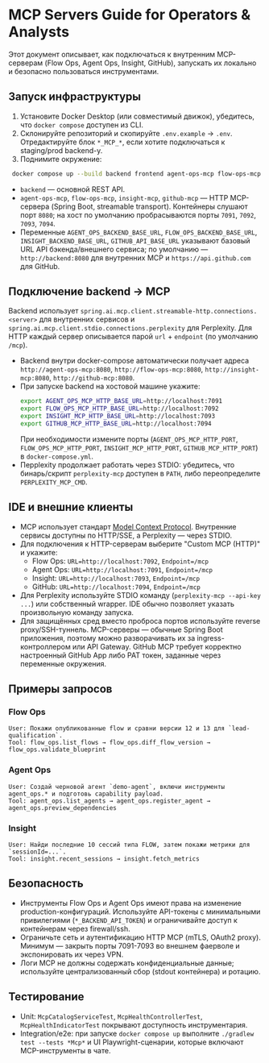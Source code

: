 # MCP Servers Guide for Operators & Analysts

Этот документ описывает, как подключаться к внутренним MCP-серверам (Flow Ops, Agent Ops, Insight, GitHub), запускать их локально и безопасно пользоваться инструментами.

## Запуск инфраструктуры

1. Установите Docker Desktop (или совместимый движок), убедитесь, что `docker compose` доступен из CLI.
2. Склонируйте репозиторий и скопируйте `.env.example` → `.env`. Отредактируйте блок `*_MCP_*`, если хотите подключаться к staging/prod backend-у.
3. Поднимите окружение:
 ```bash
  docker compose up --build backend frontend agent-ops-mcp flow-ops-mcp insight-mcp github-mcp
  ```
  - `backend` — основной REST API.
  - `agent-ops-mcp`, `flow-ops-mcp`, `insight-mcp`, `github-mcp` — HTTP MCP-сервера (Spring Boot, streamable transport). Контейнеры слушают порт `8080`; на хост по умолчанию пробрасываются порты `7091`, `7092`, `7093`, `7094`.
  - Переменные `AGENT_OPS_BACKEND_BASE_URL`, `FLOW_OPS_BACKEND_BASE_URL`, `INSIGHT_BACKEND_BASE_URL`, `GITHUB_API_BASE_URL` указывают базовый URL API бэкенда/внешнего сервиса; по умолчанию — `http://backend:8080` для внутренних MCP и `https://api.github.com` для GitHub.

## Подключение backend → MCP

Backend использует `spring.ai.mcp.client.streamable-http.connections.<server>` для внутренних сервисов и `spring.ai.mcp.client.stdio.connections.perplexity` для Perplexity. Для HTTP каждый сервер описывается парой `url` + `endpoint` (по умолчанию `/mcp`).

- Backend внутри docker-compose автоматически получает адреса `http://agent-ops-mcp:8080`, `http://flow-ops-mcp:8080`, `http://insight-mcp:8080`, `http://github-mcp:8080`.
- При запуске backend на хостовой машине укажите:
  ```bash
  export AGENT_OPS_MCP_HTTP_BASE_URL=http://localhost:7091
  export FLOW_OPS_MCP_HTTP_BASE_URL=http://localhost:7092
  export INSIGHT_MCP_HTTP_BASE_URL=http://localhost:7093
  export GITHUB_MCP_HTTP_BASE_URL=http://localhost:7094
  ```
  При необходимости измените порты (`AGENT_OPS_MCP_HTTP_PORT`, `FLOW_OPS_MCP_HTTP_PORT`, `INSIGHT_MCP_HTTP_PORT`, `GITHUB_MCP_HTTP_PORT`) в `docker-compose.yml`.
- Перplexity продолжает работать через STDIO: убедитесь, что бинарь/скрипт `perplexity-mcp` доступен в `PATH`, либо переопределите `PERPLEXITY_MCP_CMD`.

## IDE и внешние клиенты

- MCP использует стандарт [Model Context Protocol](https://modelcontextprotocol.dev). Внутренние сервисы доступны по HTTP/SSE, а Perplexity — через STDIO.
- Для подключения к HTTP-серверам выберите "Custom MCP (HTTP)" и укажите:
  - Flow Ops: `URL=http://localhost:7092`, `Endpoint=/mcp`
  - Agent Ops: `URL=http://localhost:7091`, `Endpoint=/mcp`
  - Insight: `URL=http://localhost:7093`, `Endpoint=/mcp`
  - GitHub: `URL=http://localhost:7094`, `Endpoint=/mcp`
- Для Perplexity используйте STDIO команду (`perplexity-mcp --api-key ...`) или собственный wrapper. IDE обычно позволяет указать произвольную команду запуска.
- Для защищённых сред вместо проброса портов используйте reverse proxy/SSH-туннель. MCP-серверы — обычные Spring Boot приложения, поэтому можно разворачивать их за ingress-контроллером или API Gateway. GitHub MCP требует корректно настроенный GitHub App либо PAT токен, заданные через переменные окружения.

## Примеры запросов

### Flow Ops
```
User: Покажи опубликованные flow и сравни версии 12 и 13 для `lead-qualification`.
Tool: flow_ops.list_flows → flow_ops.diff_flow_version → flow_ops.validate_blueprint
```

### Agent Ops
```
User: Создай черновой агент `demo-agent`, включи инструменты agent_ops.* и подготовь capability payload.
Tool: agent_ops.list_agents → agent_ops.register_agent → agent_ops.preview_dependencies
```

### Insight
```
User: Найди последние 10 сессий типа FLOW, затем покажи метрики для `sessionId=...`.
Tool: insight.recent_sessions → insight.fetch_metrics
```

## Безопасность

- Инструменты Flow Ops и Agent Ops имеют права на изменение production-конфигураций. Используйте API-токены с минимальными привилегиями (`*_BACKEND_API_TOKEN`) и ограничивайте доступ к контейнерам через firewall/ssh.
- Ограничьте сеть и аутентификацию HTTP MCP (mTLS, OAuth2 proxy). Минимум — закрыть порты 7091-7093 во внешнем фаерволе и экспонировать их через VPN.
- Логи MCP не должны содержать конфиденциальные данные; используйте централизованный сбор (stdout контейнера) и ротацию.

## Тестирование

- Unit: `McpCatalogServiceTest`, `McpHealthControllerTest`, `McpHealthIndicatorTest` покрывают доступность инструментария.
- Integration/e2e: при запуске `docker compose up` выполните `./gradlew test --tests *Mcp*` и UI Playwright-сценарии, которые включают MCP-инструменты в чате.
